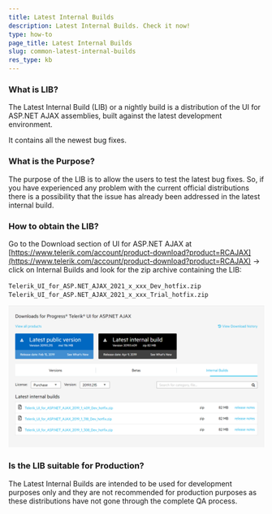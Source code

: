 ```yaml
---
title: Latest Internal Builds
description: Latest Internal Builds. Check it now!
type: how-to
page_title: Latest Internal Builds
slug: common-latest-internal-builds
res_type: kb
---
```



### What is LIB?
 The Latest Internal Build (LIB) or а nightly build is a distribution of the UI for ASP.NET AJAX assemblies, built against the latest development environment.  
  
 It contains all the newest bug fixes.

### What is the Purpose?
 The purpose of the LIB is to allow the users to test the latest bug fixes. So, if you have experienced any problem with the current official distributions there is a possibility that the issue has already been addressed in the latest internal build.  

### How to obtain the LIB?

Go to the Download section of UI for ASP.NET AJAX at [https://www.telerik.com/account/product-download?product=RCAJAX](https://www.telerik.com/account/product-download?product=RCAJAX) -> click on Internal Builds and look for the zip archive containing the LIB:  
  
`Telerik_UI_for_ASP.NET_AJAX_2021_x_xxx_Dev_hotfix.zip`  
 `Telerik_UI_for_ASP.NET_AJAX_2021_x_xxx_Trial_hotfix.zip`
 

![Download_LIB](images/download_lib.png)


### Is the LIB suitable for Production?

The Latest Internal Builds are intended to be used for development purposes only and they are not recommended for production purposes as these distributions have not gone through the complete QA process.

